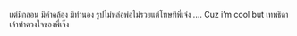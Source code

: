 แต่มีกลอน มีคำคล้อง มีทำนอง
รูปไม่หล่อพ่อไม่รวยแต่โทษทีพี่เจ๋ง ....
Cuz i’m cool but เทพธิดาเจ้าทำดวงใจของพี่เจ๊ง
